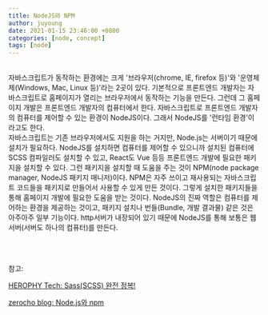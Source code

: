 ```yaml
---
title: NodeJS와 NPM
author: juyoung
date: 2021-01-15 23:46:00 +0800
categories: [node, concept]
tags: [node]
---
```


<br />
자바스크립트가 동작하는 환경에는 크게 '브라우저(chrome, IE, firefox 등)'와 '운영체제(Windows, Mac, Linux 등)'라는 2곳이 있다. 기본적으로 프론트엔드 개발자는 자바스크립트로 홈페이지가 열리는 브라우저에서 동작하는 기능을 만든다. 그런데 그 홈페이지 개발은 프론트엔드 개발자의 컴퓨터에서 한다. 자바스크립트로 프론트엔드 개발자의 컴퓨터를 제어할 수 있는 환경이 NodeJS이다. 그래서 NodeJS를 '런타임 환경'이라고도 한다.<br />
자바스크립트는 기존 브라우저에서도 지원을 하는 거지만, Node.js는 서버이기 때문에 설치가 필요하다. NodeJS를 설치하면 컴퓨터를 제어할 수 있으니까 설치된 컴퓨터에 SCSS 컴파일러도 설치할 수 있고,
React도 Vue 등등 프론트엔드 개발에 필요한 패키지을 설치할 수 있다.
그런 패키지을 설치할 때 도움을 주는 것이 NPM(node package manager, NodeJS 패키지 매니저)이다. NPM은 자주 쓰이고 재사용되는 자바스크립트 코드들을 패키지로 만들어서 사용할 수 있게 만든 것이다.
그렇게 설치한 패키지들을 통해 홈페이지 개발에 필요한 도움을 받는 것이다.
NodeJS의 진짜 역할은 컴퓨터를 제어하는 환경을 제공하는 것이고, 패키지 설치나 번들(Bundle, 개발 결과물) 같은 것은 아주아주 일부 기능이다. http서버가 내장되어 있기 때문에 NodeJS를 통해 보통은 웹 서버(서버도 하나의 컴퓨터)를 만든다.

<br />

<br /><br />

참고:<br />

[HEROPHY Tech: Sass(SCSS) 완전 정복!](https://heropy.blog/2018/01/31/sass/)
<br />

[zerocho blog: Node.js와 npm](https://www.zerocho.com/category/NodeJS/post/57387cb8715202c8679b3af1)
